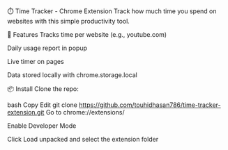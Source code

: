 ⏱️ Time Tracker - Chrome Extension
Track how much time you spend on websites with this simple productivity tool.

🚀 Features
Tracks time per website (e.g., youtube.com)

Daily usage report in popup

Live timer on pages

Data stored locally with chrome.storage.local

📦 Install
Clone the repo:

bash
Copy
Edit
git clone https://github.com/touhidhasan786/time-tracker-extension.git
Go to chrome://extensions/

Enable Developer Mode

Click Load unpacked and select the extension folder

